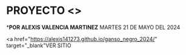 # PROYECTO <<EL GANSO NEGRO>>
***POR ALEXIS VALENCIA MARTINEZ**
MARTES 21 DE MAYO DEL 2024

<a href="https://alexis141273.github.io/ganso_negro_2024/" target="_blank"VER SITIO</a>